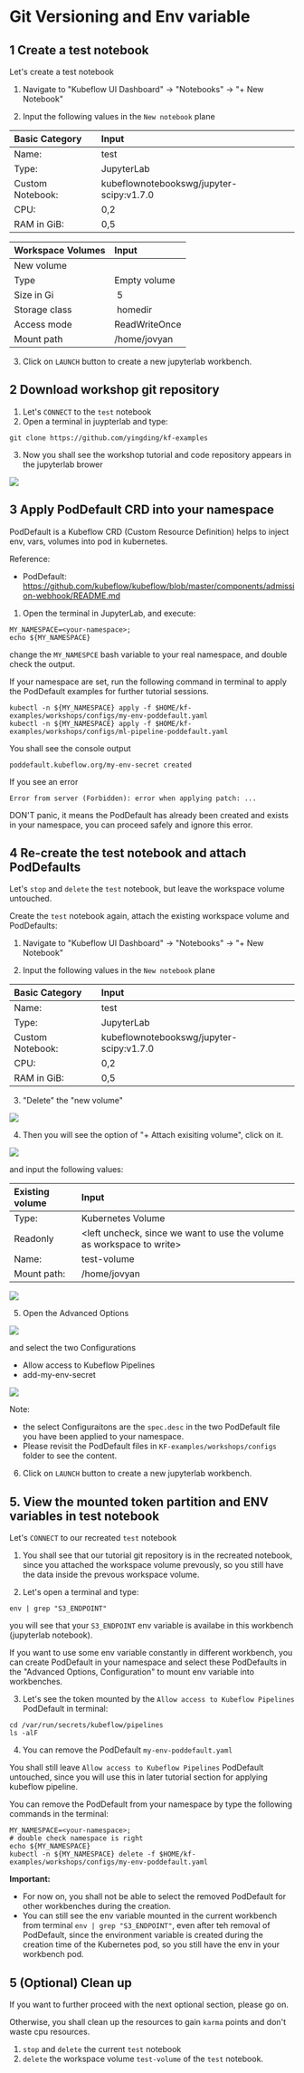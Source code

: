 # Git Versioning and Env variable

## 1 Create a test notebook
Let's create a test notebook

1. Navigate to "Kubeflow UI Dashboard" -> "Notebooks" -> "+ New Notebook"

2. Input the following values in the `New notebook` plane

| Basic Category | Input |
|:--- | :--- |
| Name: | test |
| Type: | JupyterLab |
| Custom Notebook: | kubeflownotebookswg/jupyter-scipy:v1.7.0 |
| CPU: | 0,2 |
| RAM in GiB: | 0,5 |

| Workspace Volumes | Input |
|:--- | :--- |
| New volume | |
| Type | Empty volume |
| Size in Gi | 5 |
| Storage class | homedir |
| Access mode | ReadWriteOnce |
| Mount path | /home/jovyan |

3. Click on `LAUNCH` button to create a new jupyterlab workbench.

## 2 Download workshop git repository

1. Let's `CONNECT` to the `test` notebook
2. Open a terminal in juypterlab and type:
```shell
git clone https://github.com/yingding/kf-examples
```
3. Now you shall see the workshop tutorial and code repository appears in the jupyterlab brower

![](./images/workbench4_git_clone.png)

## 3 Apply PodDefault CRD into your namespace

PodDefault is a Kubeflow CRD (Custom Resource Definition) helps to inject env, vars, volumes into pod in kubernetes.

Reference:
* PodDefault:  https://github.com/kubeflow/kubeflow/blob/master/components/admission-webhook/README.md

1. Open the terminal in JupyterLab, and execute:
```shell
MY_NAMESPACE=<your-namespace>;
echo ${MY_NAMESPACE}
```
change the `MY_NAMESPCE` bash variable to your real namespace, and double check the output.

If your namespace are set, run the following command in terminal to apply the PodDefault examples for further tutorial sessions.
```shell
kubectl -n ${MY_NAMESPACE} apply -f $HOME/kf-examples/workshops/configs/my-env-poddefault.yaml
kubectl -n ${MY_NAMESPACE} apply -f $HOME/kf-examples/workshops/configs/ml-pipeline-poddefault.yaml
```

You shall see the console output
```shell
poddefault.kubeflow.org/my-env-secret created
```

If you see an error 
```shell
Error from server (Forbidden): error when applying patch: ...
```
DON'T panic, it means the PodDefault has already been created and exists in your namespace, you can proceed safely and ignore this error.

## 4 Re-create the test notebook and attach PodDefaults
Let's `stop` and `delete` the `test` notebook, but leave the workspace volume untouched.

Create the `test` notebook again, attach the existing workspace volume and PodDefaults:

1. Navigate to "Kubeflow UI Dashboard" -> "Notebooks" -> "+ New Notebook"

2. Input the following values in the `New notebook` plane

| Basic Category | Input |
|:--- | :--- |
| Name: | test |
| Type: | JupyterLab |
| Custom Notebook: | kubeflownotebookswg/jupyter-scipy:v1.7.0 |
| CPU: | 0,2 |
| RAM in GiB: | 0,5 |

3. "Delete" the "new volume"

![](./images/workbench4_delete_new_workspace_volume.png)

4. Then you will see the option of "+ Attach exisiting volume", click on it.

![](./images/workbench4_attach_existing_workspace.png)

and input the following values:

| Existing volume | Input |
|:--- | :--- |
| Type: | Kubernetes Volume |
| Readonly | <left uncheck, since we want to use the volume as workspace to write> |
| Name: | test-volume |
| Mount path: | /home/jovyan |

![](./images/workbench4_choose_existing_workspace.png)

5. Open the Advanced Options

![](./images/workbench4_advanced_notebook_options.png)

and select the two Configurations
* Allow access to Kubeflow Pipelines
* add-my-env-secret

![](./images/workbench4_select_poddefaults.png)

Note:
* the select Configuraitons are the `spec.desc` in the two PodDefault file you have been applied to your namespace.
* Please revisit the PodDefault files in `KF-examples/workshops/configs` folder to see the content.

6. Click on `LAUNCH` button to create a new jupyterlab workbench.

## 5. View the mounted token partition and ENV variables in test notebook

Let's `CONNECT` to our recreated `test` notebook

1. You shall see that our tutorial git repository is in the recreated notebook, since you attached the workspace volume prevously, so you still have the data inside the prevous workspace volume.

2. Let's open a terminal and type:
```shell
env | grep "S3_ENDPOINT"
```
you will see that your `S3_ENDPOINT` env variable is availabe in this workbench (jupyterlab notebook).

If you want to use some env variable constantly in different workbench, you can create PodDefault in your namespace and select these PodDefaults in the "Advanced Options, Configuration" to mount env variable into workbenches.

3. Let's see the token mounted by the `Allow access to Kubeflow Pipelines` PodDefault in terminal:

```shell
cd /var/run/secrets/kubeflow/pipelines
ls -alF
```

4. You can remove the PodDefault `my-env-poddefault.yaml`

You shall still leave `Allow access to Kubeflow Pipelines` PodDefault untouched, since you will use this in later tutorial section for applying kubeflow pipeline.

You can remove the PodDefault from your namespace by type the following commands in the terminal:
```shell
MY_NAMESPACE=<your-namespace>;
# double check namespace is right
echo ${MY_NAMESPACE}
kubectl -n ${MY_NAMESPACE} delete -f $HOME/kf-examples/workshops/configs/my-env-poddefault.yaml
```

**Important:**
* For now on, you shall not be able to select the removed PodDefault for other workbenches during the creation.
* You can still see the env variable mounted in the current workbench from terminal `env | grep "S3_ENDPOINT"`, even after teh removal of PodDefault, since the environment variable is created during the creation time of the Kubernetes pod, so you still have the env in your workbench pod.

## 5 (Optional) Clean up

If you want to further proceed with the next optional section, please go on.

Otherwise, you shall clean up the resources to gain `karma` points and don't waste cpu resources.

1. `stop` and `delete` the current `test` notebook
2. `delete` the workspace volume `test-volume` of the `test` notebook.




